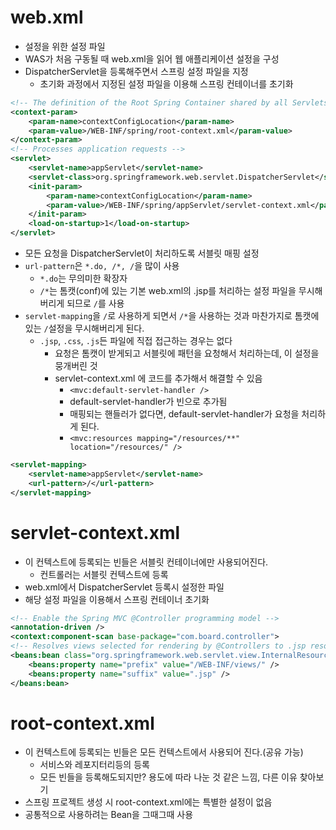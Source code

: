 # web.xml

- 설정을 위한 설정 파일
- WAS가 처음 구동될 때 web.xml을 읽어 웹 애플리케이션 설정을 구성
- DispatcherServlet을 등록해주면서 스프링 설정 파일을 지정
  - 초기화 과정에서 지정된 설정 파일을 이용해 스프링 컨테이너를 초기화

```xml
<!-- The definition of the Root Spring Container shared by all Servlets and Filters -->
<context-param>
    <param-name>contextConfigLocation</param-name>
    <param-value>/WEB-INF/spring/root-context.xml</param-value>
</context-param>
<!-- Processes application requests -->
<servlet>
    <servlet-name>appServlet</servlet-name>
    <servlet-class>org.springframework.web.servlet.DispatcherServlet</servlet-class>
    <init-param>
        <param-name>contextConfigLocation</param-name>
        <param-value>/WEB-INF/spring/appServlet/servlet-context.xml</param-value>
    </init-param>
    <load-on-startup>1</load-on-startup>
</servlet>
```

- 모든 요청을 DispatcherServlet이 처리하도록 서블릿 매핑 설정
- `url-pattern`은 `*.do, /*, /`을 많이 사용
  - `*.do`는 무의미한 확장자
  - `/*`는 톰캣(conf)에 있는 기본 web.xml의 .jsp를 처리하는 설정 파일을 무시해버리게 되므로 `/`를 사용
- `servlet-mapping`을 `/`로 사용하게 되면서 `/*`을 사용하는 것과 마찬가지로 톰캣에 있는 `/`설정을 무시해버리게 된다.
  - `.jsp`, `.css`, `.js`든 파일에 직접 접근하는 경우는 없다
    - 요청은 톰캣이 받게되고 서블릿에 패턴을 요청해서 처리하는데, 이 설정을 뭉개버린 것
    - servlet-context.xml 에 코드를 추가해서 해결할 수 있음
      - `<mvc:default-servlet-handler />`
      - default-servlet-handler가 빈으로 추가됨
      - 매핑되는 핸들러가 없다면, default-servlet-handler가 요청을 처리하게 된다.
      - `<mvc:resources mapping="/resources/**" location="/resources/" />`

```xml
<servlet-mapping>
    <servlet-name>appServlet</servlet-name>
    <url-pattern>/</url-pattern>
</servlet-mapping>
```

# servlet-context.xml

- 이 컨텍스트에 등록되는 빈들은 서블릿 컨테이너에만 사용되어진다.
  - 컨트롤러는 서블릿 컨텍스트에 등록
- web.xml에서 DispatcherServlet 등록시 설정한 파일
- 해당 설정 파일을 이용해서 스프링 컨테이너 초기화

```xml
<!-- Enable the Spring MVC @Controller programming model -->
<annotation-driven />
<context:component-scan base-package="com.board.controller">
<!-- Resolves views selected for rendering by @Controllers to .jsp resources inthe /WEB-INF/views directory -->
<beans:bean class="org.springframework.web.servlet.view.InternalResourceViewResolver">
    <beans:property name="prefix" value="/WEB-INF/views/" />
    <beans:property name="suffix" value=".jsp" />
</beans:bean>
```

# root-context.xml

- 이 컨텍스트에 등록되는 빈들은 모든 컨텍스트에서 사용되어 진다.(공유 가능)
  - 서비스와 레포지터리등의 등록
  - 모든 빈들을 등록해도되지만? 용도에 따라 나눈 것 같은 느낌, 다른 이유 찾아보기
- 스프링 프로젝트 생성 시 root-context.xml에는 특별한 설정이 없음
- 공통적으로 사용하려는 Bean을 그때그때 사용
